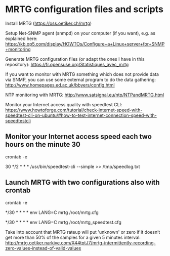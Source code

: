 # MRTG configuration files and scripts

Install MRTG (https://oss.oetiker.ch/mrtg)

Setup Net-SNMP agent (snmpd) on your computer (if you want), e.g. as explained here:
https://kb.op5.com/display/HOWTOs/Configure+a+Linux+server+for+SNMP+monitoring

Generate MRTG configuration files (or adapt the ones I have in this repository):
https://fr.opensuse.org/Statistiques_avec_mrtg

If you want to monitor with MRTG something which does not provide data via SNMP, you can use some external program to do the data gathering:
http://www.homepages.ed.ac.uk/bbyers/config.html

NTP monitoring with MRTG:
http://www.satsignal.eu/ntp/NTPandMRTG.html

Monitor your Internet access quality with speedtest CLI:
https://www.howtoforge.com/tutorial/check-internet-speed-with-speedtest-cli-on-ubuntu/#how-to-test-internet-connection-speed-with-speedtestcli

## Monitor your Internet access speed each two hours on the minute 30

crontab -e

30 */2 * * *  /usr/bin/speedtest-cli --simple >> /tmp/speedlog.txt

## Launch MRTG with two configurations also with crontab

crontab -e

*/30 * * * *  env LANG=C mrtg /root/mrtg.cfg

*/30 * * * * env LANG=C mrtg /root/mrtg_speedtest.cfg

Take into account that MRTG rateup will put 'unknown' or zero if it doesn’t get more than 50% of the samples for a given 5 minutes interval: http://mrtg.oetiker.narkive.com/X44tptJ7/mrtg-intermittently-recording-zero-values-instead-of-valid-values
